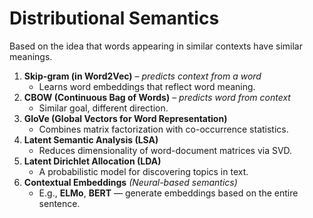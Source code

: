 # Distributional Semantics

Based on the idea that words appearing in similar contexts have similar meanings.

1. **Skip-gram (in Word2Vec)** – _predicts context from a word_
   * Learns word embeddings that reflect word meaning.
2. **CBOW (Continuous Bag of Words)** – _predicts word from context_
   * Similar goal, different direction.
3. **GloVe (Global Vectors for Word Representation)**
   * Combines matrix factorization with co-occurrence statistics.
4. **Latent Semantic Analysis (LSA)**
   * Reduces dimensionality of word-document matrices via SVD.
5. **Latent Dirichlet Allocation (LDA)**
   * A probabilistic model for discovering topics in text.
6. **Contextual Embeddings** _(Neural-based semantics)_
   * E.g., **ELMo**, **BERT** — generate embeddings based on the entire sentence.
